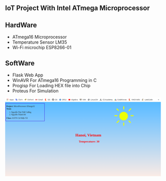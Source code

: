 ## IoT Project With Intel ATmega Microprocessor  

HardWare
---------
- ATmega16 Microprocessor
- Temperature Sensor LM35
- Wi-Fi microchip ESP8266-01

SoftWare
--------
- Flask Web App
- WinAVR For ATmega16 Programming in C
- Progisp For Loading HEX file into Chip
- Proteus For Simulation 

<img src = https://github.com/thecuongthehieu/IoT_Project_Microprocessor/blob/master/docs/images/page.png>  
